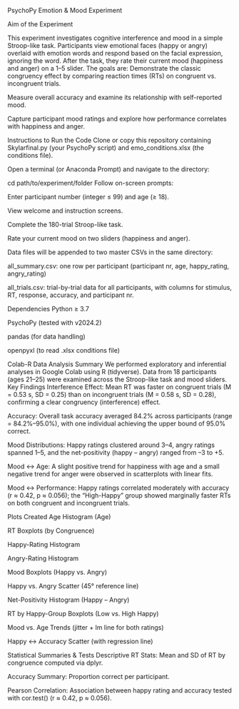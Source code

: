 PsychoPy Emotion & Mood Experiment

Aim of the Experiment

This experiment investigates cognitive interference and mood in a simple Stroop-like task. Participants view emotional faces (happy or angry) overlaid with emotion words and respond based on the facial expression, ignoring the word. After the task, they rate their current mood (happiness and anger) on a 1–5 slider. The goals are:
Demonstrate the classic congruency effect by comparing reaction times (RTs) on congruent vs. incongruent trials.


Measure overall accuracy and examine its relationship with self-reported mood.


Capture participant mood ratings and explore how performance correlates with happiness and anger.


Instructions to Run the Code
Clone or copy this repository containing Skylarfinal.py (your PsychoPy script) and emo_conditions.xlsx (the conditions file).


Open a terminal (or Anaconda Prompt) and navigate to the directory:


cd path/to/experiment/folder
Follow on-screen prompts:


Enter participant number (integer ≤ 99) and age (≥ 18).


View welcome and instruction screens.


Complete the 180-trial Stroop-like task.


Rate your current mood on two sliders (happiness and anger).


Data files will be appended to two master CSVs in the same directory:


all_summary.csv: one row per participant (participant nr, age, happy_rating, angry_rating)


all_trials.csv: trial-by-trial data for all participants, with columns for stimulus, RT, response, accuracy, and participant nr.


Dependencies
Python ≥ 3.7


PsychoPy (tested with v2024.2)


pandas (for data handling)


openpyxl (to read .xlsx conditions file)


Colab-R Data Analysis Summary
We performed exploratory and inferential analyses in Google Colab using R (tidyverse). Data from 18 participants (ages 21–25) were examined across the Stroop-like task and mood sliders.
Key Findings
Interference Effect: Mean RT was faster on congruent trials (M = 0.53 s, SD = 0.25) than on incongruent trials (M = 0.58 s, SD = 0.28), confirming a clear congruency (interference) effect.


Accuracy: Overall task accuracy averaged 84.2% across participants (range = 84.2%–95.0%), with one individual achieving the upper bound of 95.0% correct.


Mood Distributions: Happy ratings clustered around 3–4, angry ratings spanned 1–5, and the net-positivity (happy – angry) ranged from –3 to +5.


Mood ↔ Age: A slight positive trend for happiness with age and a small negative trend for anger were observed in scatterplots with linear fits.


Mood ↔ Performance: Happy ratings correlated moderately with accuracy (r ≈ 0.42, p ≈ 0.056); the “High-Happy” group showed marginally faster RTs on both congruent and incongruent trials.


Plots Created
Age Histogram (Age)


RT Boxplots (by Congruence)


Happy-Rating Histogram


Angry-Rating Histogram


Mood Boxplots (Happy vs. Angry)


Happy vs. Angry Scatter (45° reference line)


Net-Positivity Histogram (Happy – Angry)


RT by Happy-Group Boxplots (Low vs. High Happy)


Mood vs. Age Trends (jitter + lm line for both ratings)


Happy ↔ Accuracy Scatter (with regression line)


Statistical Summaries & Tests
Descriptive RT Stats: Mean and SD of RT by congruence computed via dplyr.


Accuracy Summary: Proportion correct per participant.


Pearson Correlation: Association between happy rating and accuracy tested with cor.test() (r ≈ 0.42, p ≈ 0.056).

